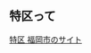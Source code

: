 
## 特区って

[特区 福岡市のサイト](http://f-tokku.city.fukuoka.lg.jp/%E5%9B%BD%E5%AE%B6%E6%88%A6%E7%95%A5%E7%89%B9%E5%8C%BA%E3%81%A8%E3%81%AF%EF%BC%9F/)
